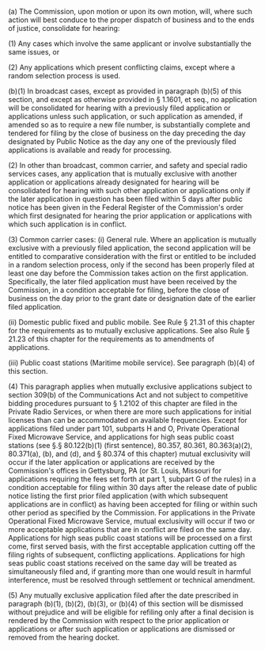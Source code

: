 (a) The Commission, upon motion or upon its own motion, will, where such action will best conduce to the proper dispatch of business and to the ends of justice, consolidate for hearing:

(1) Any cases which involve the same applicant or involve substantially the same issues, or

(2) Any applications which present conflicting claims, except where a random selection process is used.

(b)(1) In broadcast cases, except as provided in paragraph (b)(5) of this section, and except as otherwise provided in § 1.1601, et seq., no application will be consolidated for hearing with a previously filed application or applications unless such application, or such application as amended, if amended so as to require a new file number, is substantially complete and tendered for filing by the close of business on the day preceding the day designated by Public Notice as the day any one of the previously filed applications is available and ready for processing.

(2) In other than broadcast, common carrier, and safety and special radio services cases, any application that is mutually exclusive with another application or applications already designated for hearing will be consolidated for hearing with such other application or applications only if the later application in question has been filed within 5 days after public notice has been given in the Federal Register of the Commission's order which first designated for hearing the prior application or applications with which such application is in conflict.

(3) Common carrier cases: (i) General rule. Where an application is mutually exclusive with a previously filed application, the second application will be entitled to comparative consideration with the first or entitled to be included in a random selection process, only if the second has been properly filed at least one day before the Commission takes action on the first application. Specifically, the later filed application must have been received by the Commission, in a condition acceptable for filing, before the close of business on the day prior to the grant date or designation date of the earlier filed application.

(ii) Domestic public fixed and public mobile. See Rule § 21.31 of this chapter for the requirements as to mutually exclusive applications. See also Rule § 21.23 of this chapter for the requirements as to amendments of applications.

(iii) Public coast stations (Maritime mobile service). See paragraph (b)(4) of this section.

(4) This paragraph applies when mutually exclusive applications subject to section 309(b) of the Communications Act and not subject to competitive bidding procedures pursuant to § 1.2102 of this chapter are filed in the Private Radio Services, or when there are more such applications for initial licenses than can be accommodated on available frequencies. Except for applications filed under part 101, subparts H and O, Private Operational Fixed Microwave Service, and applications for high seas public coast stations (see §.§ 80.122(b)(1) (first sentence), 80.357, 80.361, 80.363(a)(2), 80.371(a), (b), and (d), and § 80.374 of this chapter) mutual exclusivity will occur if the later application or applications are received by the Commission's offices in Gettysburg, PA (or St. Louis, Missouri for applications requiring the fees set forth at part 1, subpart G of the rules) in a condition acceptable for filing within 30 days after the release date of public notice listing the first prior filed application (with which subsequent applications are in conflict) as having been accepted for filing or within such other period as specified by the Commission. For applications in the Private Operational Fixed Microwave Service, mutual exclusivity will occur if two or more acceptable applications that are in conflict are filed on the same day. Applications for high seas public coast stations will be processed on a first come, first served basis, with the first acceptable application cutting off the filing rights of subsequent, conflicting applications. Applications for high seas public coast stations received on the same day will be treated as simultaneously filed and, if granting more than one would result in harmful interference, must be resolved through settlement or technical amendment.

(5) Any mutually exclusive application filed after the date prescribed in paragraph (b)(1), (b)(2), (b)(3), or (b)(4) of this section will be dismissed without prejudice and will be eligible for refiling only after a final decision is rendered by the Commission with respect to the prior application or applications or after such application or applications are dismissed or removed from the hearing docket.

